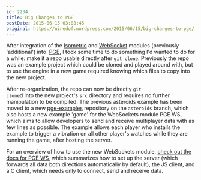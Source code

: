 ```yaml
---
id: 2234
title: Big Changes to PGE
postDate: 2015-06-15 03:08:45
original: https://ninedof.wordpress.com/2015/06/15/big-changes-to-pge/
---
```


After integration of the  [Isometric](https://github.com/C-D-Lewis/pge/blob/master/docs/pge_isometric.md) and  [WebSocket](https://github.com/C-D-Lewis/pge/blob/master/docs/pge_ws.md) modules (previously 'additional') into  [PGE](https://github.com/C-D-Lewis/pge), I took some time to do something I'd wanted to do for a while: make it a repo usable directly after <code>git clone</code>. Previously the repo was an example project which could be cloned and played around with, but to use the engine in a new game required knowing which files to copy into the new project.

After re-organization, the repo can now be directly <code>git clone</code>d into the new project's <code>src</code> directory and requires no further manipulation to be compiled. The previous asteroids example has been moved to a new  [pge-examples](https://github.com/C-D-Lewis/pge-examples) repository on the <code>asteroids</code> branch, which also hosts a new example 'game' for the WebSockets module PGE WS, which aims to allow developers to send and receive multiplayer data with as few lines as possible. The example allows each player who installs the example to trigger a vibration on all other player's watches while they are running the game, after hosting the server.

For an overview of how to use the new WebSockets module,  [check out the docs for PGE WS](https://github.com/C-D-Lewis/pge/blob/master/docs/pge_ws.md), which summarizes how to set up the server (which forwards all data both directions automatically by default), the JS client, and a C client, which needs only to connect, send and receive data.
